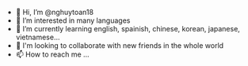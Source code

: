 - 👋 Hi, I’m @nghuytoan18
- 👀 I’m interested in many languages
- 🌱 I’m currently learning english, spainish, chinese, korean, japanese, vietnamese...
- 💞️ I'm looking to collaborate with new friends in the whole world
- 📫 How to reach me ...

<!---
nghuytoan18/nghuytoan18 is a ✨ special ✨ repository because its `README.md` (this file) appears on your GitHub profile.
You can click the Preview link to take a look at your changes.
--->
